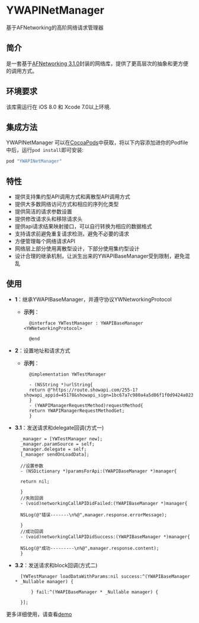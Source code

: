 # YWAPINetManager
基于AFNetworking的高阶网络请求管理器

## 简介
是一套基于[AFNetworking 3.1.0](https://github.com/AFNetworking/AFNetworking)封装的网络库，提供了更高层次的抽象和更方便的调用方式。
## 环境要求

该库需运行在 iOS 8.0 和 Xcode 7.0以上环境.

## 集成方法

YWAPINetManager 可以在[CocoaPods](http://cocoapods.org)中获取，将以下内容添加进你的Podfile中后，运行`pod install`即可安装:

```ruby
pod "YWAPINetManager"
```
## 特性
- 提供支持集约型API调用方式和离散型API调用方式
- 提供大多数网络访问方式和相应的序列化类型
- 提供简洁的请求参数设置
- 提供修改请求头和移除请求头
- 提供api请求结果映射接口，可以自行转换为相应的数据格式
- 支持请求前避免重复请求检测，避免不必要的请求
- 方便管理每个网络请求API
- 网络层上部分使用离散型设计，下部分使用集约型设计
- 设计合理的继承机制，让派生出来的YWAPIBaseManager受到限制，避免混乱

## 使用
- **1**：继承YWAPIBaseManager，并遵守协议YWNetworkingProtocol

    - **示列**：
        
            @interface YWTestManager : YWAPIBaseManager <YWNetworkingProtocol>

            @end
        
- **2**：设置地址和请求方式

    - **示列**：
    
            @implementation YWTestManager
            
            - (NSString *)urlString{
            return @"https://route.showapi.com/255-1?showapi_appid=45178&showapi_sign=1bc67a7c980a4a5d86f1f0d9424a023e&type=";
            }
            - (YWAPIManagerRequestMethod)requestMethod{
            return YWAPIManagerRequestMethodGet;
            }
        
    
- **3.1**：发送请求和delegate回调(方式一)

        _manager = [YWTestManager new];
        _manager.paramSource = self;
        _manager.delegate = self;
        [_manager sendOnLoadData];

        //设置参数
        - (NSDictionary *)paramsForApi:(YWAPIBaseManager *)manager{

        return nil;

        }
        //失败回调
        - (void)networkingCallAPIDidFailed:(YWAPIBaseManager *)manager{
        
        NSLog(@"错误-------\n%@",manager.response.errorMessage);
        
        }
        //成功回调
        - (void)networkingCallAPIDidSuccess:(YWAPIBaseManager *)manager{
        
        NSLog(@"成功---------\n%@",manager.response.content);
        }
        
- **3.2**：发送请求和block回调(方式二)

        [YWTestManager loadDataWithParams:nil success:^(YWAPIBaseManager * _Nullable manager) {

            } fail:^(YWAPIBaseManager * _Nullable manager) {

        }];


更多详细使用，请查看[demo](https://codeload.github.com/flyOfYW/YWAPINetManager/zip/master)




